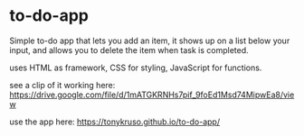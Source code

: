 # to-do-app

Simple to-do app that lets you add an item, it shows up on a list below your input, and allows you to delete the item when task is completed. 

uses HTML as framework, CSS for styling, JavaScript for functions. 

see a clip of it working here: https://drive.google.com/file/d/1mATGKRNHs7pif_9foEd1Msd74MipwEa8/view

use the app here: https://tonykruso.github.io/to-do-app/

